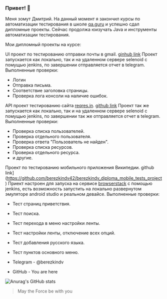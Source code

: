 ### Привет! 👋

Меня зомут Дмитрий. На данный момент я закончил курсы по автоматизации тестирования в школе [qa.guru](https://qa.guru/) и успешно сдал дипломные проекты. Сейчас продолжа юизучать Java и инструменты автоматизации тестирования.

Мои дипломный проекты на курсе:

UI проект по тестированию отправки почты в gmail. [ginhub link](https://github.com/berezkindv42/berezkindv_diploma_ui_tests_project)
Проект запускается как локально, так и на удаленном сервере selenoid с помущью jenkins, по завершении отправляется отчет в telegram.
Выполненные проверки:
- Логин
- Отправка письма.
- Соответствие заголовка страницы.
- Проверка лога консоли на наличие ошибок.

API проект тестированию сайта [reqres.in](https://reqres.in/). [github link](https://github.com/berezkindv42/berezkindv_diploma_rest_api_tests_project)
Проект так же запускается как локально, так и на удаленном сервере selenoid с помущью jenkins, по завершении так же отправляется отчет в telegram.
Выполненные проверки:
- Проверка списка пользователей.
- Проверка отдельного пользователя.
- Проверка ответа "Пользователь не найден".
- Проверка списка ресурсов.
- Проверка отдельного ресурса.
- и другие.

Проект по тестированию мобильного приложения Википедии. github link](https://github.com/berezkindv42/berezkindv_diploma_mobile_tests_project)
Приект настроен для запуска на сервисе [browserstack](https://www.browserstack.com/) с помощью jenkins, есть возможность запустить на локально развернутом эмуляторе android studio и реальном девайсе.
Выполненные проверки:
- Тест страниц приветствия.
- Тест поиска.
- Тест перехода в меню настройки ленты.
- Тест настройки ленты, отключение всех опций.
- Тест добавления русского языка.
- Тест пунктов основного меню.

- Telegram  - @berezkindv
- GitHub    - You are here



![Anurag's GitHub stats](https://github-readme-stats.vercel.app/api?username=berezkindv42&show_icons=true&theme=great-gatsby)



> May the Force be with you
<!--
**berezkindv42/berezkindv42** is a ✨ _special_ ✨ repository because its `README.md` (this file) appears on your GitHub profile.

Here are some ideas to get you started:

- 🔭 I’m currently working on ...
- 🌱 I’m currently learning ...
- 👯 I’m looking to collaborate on ...
- 🤔 I’m looking for help with ...
- 💬 Ask me about ...
- 📫 How to reach me: ...
- 😄 Pronouns: ...
- ⚡ Fun fact: ...
-->
